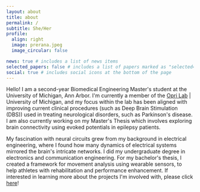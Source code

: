 ```yaml
---
layout: about
title: about
permalink: /
subtitle: She/Her
profile:
  align: right
  image: prerana.jpeg
  image_circular: false

news: true # includes a list of news items
selected_papers: false # includes a list of papers marked as "selected={true}"
social: true # includes social icons at the bottom of the page
---
```


Hello! I am a second-year Biomedical Engineering Master's student at the University of Michigan, Ann Arbor. I'm currently a member of the <a href="https://oprilab.bme.umich.edu/">Opri Lab</a> | University of Michigan, and my focus within the lab has been aligned with improving current clinical procedures (such as Deep Brain Stimulation (DBS)) used in treating neurological disorders, such as Parkinson's disease. I am also currently working on my Master's Thesis which involves exploring brain connectivity using evoked potentials in epilepsy patients.

My fascination with neural circuits grew from my background in electrical engineering, where I found how many dynamics of electrical systems mirrored the brain's intricate networks. I did my undergraduate degree in electronics and communication engineering. For my bachelor's thesis, I created a framework for movement analysis using wearable sensors, to help athletes with rehabilitation and performance enhancement. If interested in learning more about the projects I'm involved with, please click [here](_pages/projects.md)! 






